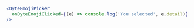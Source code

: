 ```jsx live
<DyteEmojiPicker
  onDyteEmojiClicked={(e) => console.log('You selected', e.detail)}
/>
```
